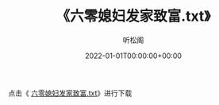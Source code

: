 ﻿---
title:  《六零媳妇发家致富.txt》
date:   2022-01-01T00:00:00+00:00
author: 听松阁
layout: post
permalink: /六零媳妇发家致富/
categories: 小说
tags: [小说]
---

点击《 [六零媳妇发家致富.txt](http://img.660000.xyz/bookstukust/book/bntxt/10/六零媳妇发家致富.txt)》进行下载